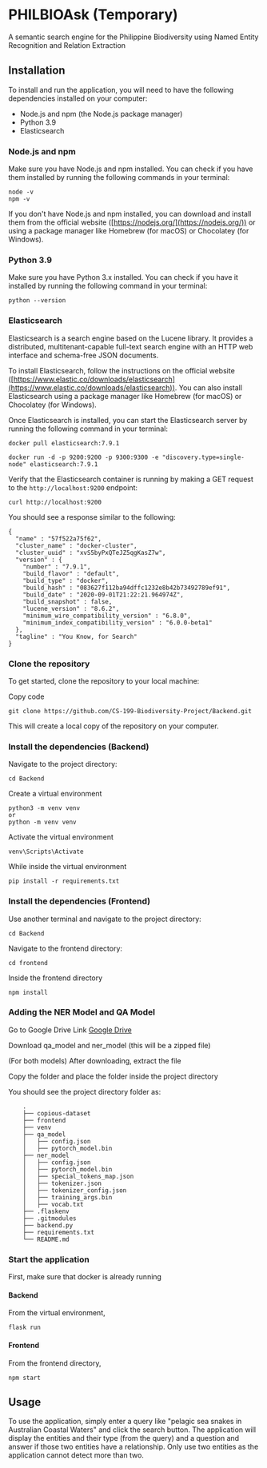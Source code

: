 # PHILBIOAsk (Temporary)

A semantic search engine for the Philippine Biodiversity using Named Entity Recognition and Relation Extraction

## Installation
To install and run the application, you will need to have the following dependencies installed on your computer:

-   Node.js and npm (the Node.js package manager)
-   Python 3.9
-   Elasticsearch

### Node.js and npm
Make sure you have Node.js and npm installed. You can check if you have them installed by running the following commands in your terminal:
```
node -v
npm -v
```
If you don't have Node.js and npm installed, you can download and install them from the official website ([https://nodejs.org/](https://nodejs.org/)) or using a package manager like Homebrew (for macOS) or Chocolatey (for Windows).

### Python 3.9
Make sure you have Python 3.x installed. You can check if you have it installed by running the following command in your terminal:

```python --version```

### Elasticsearch

Elasticsearch is a search engine based on the Lucene library. It provides a distributed, multitenant-capable full-text search engine with an HTTP web interface and schema-free JSON documents.

To install Elasticsearch, follow the instructions on the official website ([https://www.elastic.co/downloads/elasticsearch](https://www.elastic.co/downloads/elasticsearch)). You can also install Elasticsearch using a package manager like Homebrew (for macOS) or Chocolatey (for Windows).

Once Elasticsearch is installed, you can start the Elasticsearch server by running the following command in your terminal:

    docker pull elasticsearch:7.9.1

    docker run -d -p 9200:9200 -p 9300:9300 -e "discovery.type=single-node" elasticsearch:7.9.1

Verify that the Elasticsearch container is running by making a GET request to the  `http://localhost:9200`  endpoint:

    curl http://localhost:9200

You should see a response similar to the following:
```
{
  "name" : "57f522a75f62",
  "cluster_name" : "docker-cluster",
  "cluster_uuid" : "xvS5byPxQTeJZ5qgKasZ7w",
  "version" : {
    "number" : "7.9.1",
    "build_flavor" : "default",
    "build_type" : "docker",
    "build_hash" : "083627f112ba94dffc1232e8b42b73492789ef91",
    "build_date" : "2020-09-01T21:22:21.964974Z",
    "build_snapshot" : false,
    "lucene_version" : "8.6.2",
    "minimum_wire_compatibility_version" : "6.8.0",
    "minimum_index_compatibility_version" : "6.0.0-beta1"
  },
  "tagline" : "You Know, for Search"
}
```

### Clone the repository

To get started, clone the repository to your local machine:

Copy code

```
git clone https://github.com/CS-199-Biodiversity-Project/Backend.git
```

This will create a local copy of the repository on your computer.

### Install the dependencies (Backend)

Navigate to the project directory:

```
cd Backend
```

Create a virtual environment
```
python3 -m venv venv 
or 
python -m venv venv
```

Activate the virtual environment
```
venv\Scripts\Activate
```

While inside the virtual environment
```
pip install -r requirements.txt
```

### Install the dependencies (Frontend)
Use another terminal and navigate to the project directory:

```
cd Backend
```

Navigate to the frontend directory:
```
cd frontend
```

Inside the frontend directory
```
npm install
```

### Adding the NER Model and QA Model
Go to Google Drive Link [Google Drive](https://drive.google.com/drive/u/3/folders/1RbQDpZRxI46te9nISYXoQ_WIOc_UvH5S)

Download qa_model and ner_model (this will be a zipped file)

(For both models)
After downloading, extract the file 

Copy the folder and place the folder inside the project directory

You should see the project directory folder as:
```
    .
    ├── copious-dataset                 
    ├── frontend                    
    ├── venv    
    ├── qa_model
    │   ├── config.json
    │   ├── pytorch_model.bin
    ├── ner_model
    │   ├── config.json
    │   ├── pytorch_model.bin
    │   ├── special_tokens_map.json
    │   ├── tokenizer.json
    │   ├── tokenizer_config.json
    │   ├── training_args.bin
    │   ├── vocab.txt
    ├── .flaskenv
    ├── .gitmodules
    ├── backend.py
    ├── requirements.txt
    └── README.md
```

### Start the application
First, make sure that docker is already running
   
#### Backend
From the virtual environment,
```
flask run
```
   
#### Frontend
From the frontend directory,
```
npm start
```
   
## Usage
To use the application, simply enter a query like "pelagic sea snakes in Australian Coastal Waters" and click the search button. 
The application will display the entities and their type (from the query) and a question and answer if those two entities have a relationship. 
Only use two entities as the application cannot detect more than two.
